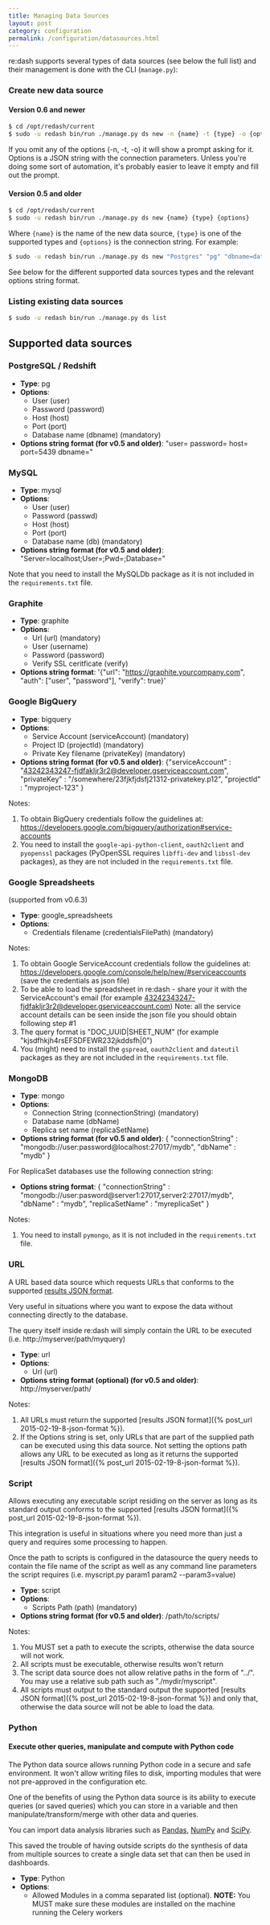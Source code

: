 ```yaml
---
title: Managing Data Sources
layout: post
category: configuration
permalink: /configuration/datasources.html
---
```


re:dash supports several types of data sources (see below the full list) and their management is done with the CLI (`manage.py`):

### Create new data source

#### Version 0.6 and newer

```bash
$ cd /opt/redash/current
$ sudo -u redash bin/run ./manage.py ds new -n {name} -t {type} -o {options}
```

If you omit any of the options (-n, -t, -o) it will show a prompt asking for it. Options is a JSON string with the connection parameters.
Unless you're doing some sort of automation, it's probably easier to leave it empty and fill out the prompt.

#### Version 0.5 and older

```bash
$ cd /opt/redash/current
$ sudo -u redash bin/run ./manage.py ds new {name} {type} {options}
```

Where `{name}` is the name of the new data source, `{type}` is one of the supported types and `{options}` is the connection string. For example:

```bash
$ sudo -u redash bin/run ./manage.py ds new "Postgres" "pg" "dbname=database"
```

See below for the different supported data sources types and the relevant options string format.

### Listing existing data sources
```bash
$ sudo -u redash bin/run ./manage.py ds list
```

## Supported data sources

### PostgreSQL / Redshift

* **Type**: pg
* **Options**:
	* User (user)
	* Password (password)
	* Host (host)
	* Port (port)
	* Database name (dbname) (mandatory)
* **Options string format (for v0.5 and older)**: "user= password= host= port=5439 dbname="

### MySQL

* **Type**: mysql
* **Options**:
	* User (user)
	* Password (passwd)
	* Host (host)
	* Port (port)
	* Database name (db) (mandatory)
* **Options string format (for v0.5 and older)**: "Server=localhost;User=;Pwd=;Database="

Note that you need to install the MySQLDb package as it is not included in the `requirements.txt` file.

### Graphite

* **Type**: graphite
* **Options**:
	* Url (url) (mandatory)
	* User (username)
	* Password (password)
	* Verify SSL ceritficate (verify)
* **Options string format**: '{"url": "https://graphite.yourcompany.com", "auth": ["user", "password"], "verify": true}'

### Google BigQuery

* **Type**: bigquery
* **Options**:
	* Service Account (serviceAccount) (mandatory)
	* Project ID (projectId) (mandatory)
	* Private Key filename (privateKey) (mandatory)
* **Options string format (for v0.5 and older)**: {"serviceAccount" : "43242343247-fjdfakljr3r2@developer.gserviceaccount.com", "privateKey" : "/somewhere/23fjkfjdsfj21312-privatekey.p12", "projectId" : "myproject-123" }

Notes:

1. To obtain BigQuery credentials follow the guidelines at: https://developers.google.com/bigquery/authorization#service-accounts
2. You need to install the `google-api-python-client`, `oauth2client` and `pyopenssl` packages (PyOpenSSL requires `libffi-dev` and `libssl-dev` packages), as they are not included in the `requirements.txt` file.

### Google Spreadsheets
(supported from v0.6.3)

* **Type**: google_spreadsheets
* **Options**:
	* Credentials filename (credentialsFilePath) (mandatory)

Notes:

1. To obtain Google ServiceAccount credentials follow the guidelines at: https://developers.google.com/console/help/new/#serviceaccounts
   (save the credentials as json file)
2. To be able to load the spreadsheet in re:dash - share your it with the ServiceAccount's email (for example 43242343247-fjdfakljr3r2@developer.gserviceaccount.com)
   Note: all the service account details can be seen inside the json file you should obtain following step #1
3. The query format is "DOC_UUID|SHEET_NUM" (for example "kjsdfhkjh4rsEFSDFEWR232jkddsfh|0")
4. You (might) need to install the `gspread`, `oauth2client` and `dateutil` packages as they are not included in the `requirements.txt` file.

### MongoDB

* **Type**: mongo
* **Options**:
	* Connection String (connectionString) (mandatory)
	* Database name (dbName)
	* Replica set name (replicaSetName)
* **Options string format (for v0.5 and older)**: { "connectionString" : "mongodb://user:password@localhost:27017/mydb", "dbName" : "mydb" }

For ReplicaSet databases use the following connection string:
* **Options string format**: { "connectionString" : "mongodb://user:pasword@server1:27017,server2:27017/mydb", "dbName" : "mydb", "replicaSetName" : "myreplicaSet" }

Notes:

1. You need to install `pymongo`, as it is not included in the `requirements.txt` file.


### URL

A URL based data source which requests URLs that conforms to the supported [results JSON format](https://github.com/EverythingMe/redash/wiki/re:dash-Data-Source-Results-JSON-Format).

Very useful in situations where you want to expose the data without connecting directly to the database.

The query itself inside re:dash will simply contain the URL to be executed (i.e. http://myserver/path/myquery)

* **Type**: url
* **Options**:
	* Url (url)
* **Options string format (optional) (for v0.5 and older)**: http://myserver/path/

Notes:

1. All URLs must return the supported [results JSON format]({% post_url 2015-02-19-8-json-format %}).
2. If the Options string is set, only URLs that are part of the supplied path can be executed using this data source. Not setting the options path allows any URL to be executed as long as it returns the supported [results JSON format]({% post_url 2015-02-19-8-json-format %}).


### Script

Allows executing any executable script residing on the server as long as its standard output conforms to the supported [results JSON format]({% post_url 2015-02-19-8-json-format %}).

This integration is useful in situations where you need more than just a query and requires some processing to happen.

Once the path to scripts is configured in the datasource the query needs to contain the file name of the script as well as any command line parameters the script requires (i.e. myscript.py param1 param2 --param3=value)

* **Type**: script
* **Options**:
	* Scripts Path (path) (mandatory)
* **Options string format (for v0.5 and older)**: /path/to/scripts/

Notes:

1. You MUST set a path to execute the scripts, otherwise the data source will not work.
2. All scripts must be executable, otherwise results won't return
3. The script data source does not allow relative paths in the form of "../". You may use a relative sub path such as "./mydir/myscript".
4. All scripts must output to the standard output the supported [results JSON format]({% post_url 2015-02-19-8-json-format %}) and only that, otherwise the data source will not be able to load the data.


### Python

#### Execute other queries, manipulate and compute with Python code

The Python data source allows running Python code in a secure and safe environment.
It won't allow writing files to disk, importing modules that were not pre-approved in the configuration etc.

One of the benefits of using the Python data source is its ability to execute queries (or saved queries) which you can store in a variable and then manipulate/transform/merge with other data and queries.

You can import data analysis libraries such as <a href="http://pandas.pydata.org/">Pandas</a>, <a href="http://www.numpy.org/">NumPy</a> and <a href="http://www.scipy.org/">SciPy</a>.

This saved the trouble of having outside scripts do the synthesis of data from multiple sources to create a single data set that can then be used in dashboards.

* **Type**: Python
* **Options**:
 	* Allowed Modules in a comma separated list (optional).
	  **NOTE:** You MUST make sure these modules are installed on the machine running the Celery workers
